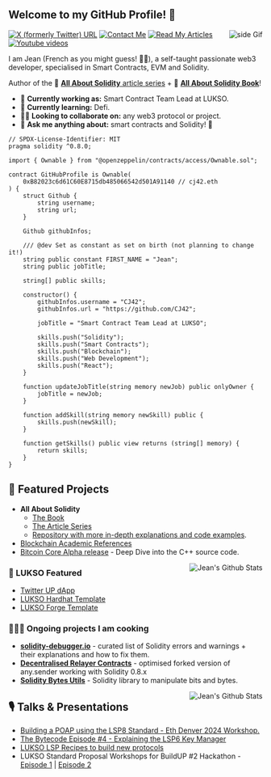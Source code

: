 ## Welcome to my GitHub Profile! 👋 

<a href="https://leanpub.com/all-about-solidity-book#:~:text=A%20developer%20guide%20for%20smart,build%20new%20protocols%20and%20dApps.&text=Discover%20the%20secrets%20of%20the,About%20Solidity%22%20for%20a%20reason!" target="_blank"><img src="https://d2sofvawe08yqg.cloudfront.net/all-about-solidity-book/s_hero?1715538832" alt="side Gif" style="z-index: 99999999" align="right" height="auto"/></a>

[![X (formerly Twitter) URL](https://img.shields.io/twitter/url?url=https%3A%2F%2Fx.com%2FJeanCavallera&style=social&label=Follow%20Me&labelColor=1DA1F2)](https://x.com/JeanCavallera)
[![Contact Me](https://img.shields.io/static/v1?message=LinkedIn&logo=linkedin&labelColor=0A66C2&color=0A66C2&logoColor=white&label=%20)](https://www.linkedin.com/in/jeancav/)
[![Read My Articles](https://img.shields.io/static/v1?message=Medium&logo=medium&labelColor=000000&color=000000&logoColor=white&label=%20)](https://medium.com/@jeancvllr)
[![Youtube videos](https://img.shields.io/static/v1?message=YouTube&logo=youtube&labelColor=FF0000&color=FF0000&logoColor=white&label=%20)](https://www.youtube.com/playlist?list=PLFb3VvViujW7bvEh_UdPChneZsZC8tXdZ)

I am Jean (French as you might guess! 🥖🥐), a self-taught passionate web3 developer, specialised in Smart Contracts, EVM and Solidity.

Author of the 📑 [**All About Solidity** article series](https://medium.com/me/stories/public) + 📓 [**All About Solidity Book**](https://leanpub.com/all-about-solidity-book#:~:text=A%20developer%20guide%20for%20smart,build%20new%20protocols%20and%20dApps.&text=Discover%20the%20secrets%20of%20the,About%20Solidity%22%20for%20a%20reason!)!

- 🔭 **Currently working as:** Smart Contract Team Lead at LUKSO.
- 🌱 **Currently learning:** Defi.
- 🤝🏻 **Looking to collaborate on:** any web3 protocol or project.
- 💬 **Ask me anything about:** smart contracts and Solidity! 🫡

```solidity title="GitHubProfile.sol"
// SPDX-License-Identifier: MIT
pragma solidity ^0.8.0;

import { Ownable } from "@openzeppelin/contracts/access/Ownable.sol";

contract GitHubProfile is Ownable(
    0xB82023c6d61C60E8715db485066542d501A91140 // cj42.eth
) {
    struct Github {
        string username;
        string url;
    }

    Github githubInfos;

    /// @dev Set as constant as set on birth (not planning to change it!)
    string public constant FIRST_NAME = "Jean";
    string public jobTitle;

    string[] public skills;

    constructor() {
        githubInfos.username = "CJ42";
        githubInfos.url = "https://github.com/CJ42";

        jobTitle = "Smart Contract Team Lead at LUKSO";
        
        skills.push("Solidity");
        skills.push("Smart Contracts");
        skills.push("Blockchain");
        skills.push("Web Development");
        skills.push("React");
    }

    function updateJobTitle(string memory newJob) public onlyOwner {
        jobTitle = newJob;
    }

    function addSkill(string memory newSkill) public {
        skills.push(newSkill);
    }

    function getSkills() public view returns (string[] memory) {
        return skills;
    }
}

```

<!--
**CJ42/CJ42** is a ✨ _special_ ✨ repository because its `README.md` (this file) appears on your GitHub profile.

Here are some ideas to get you started:
- ⚡ Fun fact: ...
- 🤔 **I’m looking for help** with front-end web design to 
-->

<h2 style="border-bottom: none !important;">🌟 Featured Projects</h2>

- **All About Solidity**
    - [The Book](https://leanpub.com/all-about-solidity-book#:~:text=A%20developer%20guide%20for%20smart,build%20new%20protocols%20and%20dApps.&text=Discover%20the%20secrets%20of%20the,About%20Solidity%22%20for%20a%20reason!)
    - [The Article Series](https://medium.com/coinmonks/all-about-solidity-article-series-f57be7bf6746
)
    - [Repository with more in-depth explanations and code examples](https://github.com/CJ42/All-About-Solidity).
- [Blockchain Academic References](https://github.com/CJ42/Blockchain-Academic-References)
- [Bitcoin Core Alpha release](https://github.com/CJ42/original-bitcoin-core-code-explained) - Deep Dive into the C++ source code.


<img src="https://github-readme-stats.vercel.app/api?username=cj42&count_private=true&show_icons=true&include_all_commits=true" align="right" alt="Jean's Github Stats" height="auto"/>

### 💝 LUKSO Featured

- [Twitter UP dApp](https://github.com/CJ42/twitter-up-dapp)
- [LUKSO Hardhat Template](https://github.com/CJ42/LUKSO-Hardhat-template)
- [LUKSO Forge Template](https://github.com/CJ42/lukso-forge-template)

### 👨🏻‍🍳 Ongoing projects I am cooking

- [**solidity-debugger.io**](https://solidity-debugger.io/) - curated list of Solidity errors and warnings + their explanations and how to fix them.
- [**Decentralised Relayer Contracts**](https://github.com/CJ42/contracts.any.sender) - optimised forked version of any.sender working with Solidity 0.8.x
- [**Solidity Bytes Utils**](https://github.com/CJ42/Solidity-BytesUtils) - Solidity library to manipulate bits and bytes.

<img src="https://github-readme-stats.vercel.app/api/top-langs/?username=cj42&hide=TeX&layout=compact" alt="Jean's Github Stats" align="right" height="auto"/>

<h2 style="border-bottom: none !important;">🎙️ Talks & Presentations</h2>

- [Building a POAP using the LSP8 Standard - Eth Denver 2024 Workshop.](https://www.youtube.com/watch?v=ff_IYOuQn_s&pp=ygUOamVhbiBjYXZhbGxlcmE%3D)
- [The Bytecode Episode #4 - Explaining the LSP6 Key Manager](https://www.youtube.com/watch?v=2Sm9LsCPjdE)
- [LUKSO LSP Recipes to build new protocols](https://www.youtube.com/watch?v=cx7EHlP6BZM&pp=ygUOamVhbiBjYXZhbGxlcmE%3D)
- LUKSO Standard Proposal Workshops for BuildUP #2 Hackathon - [Episode 1](https://www.youtube.com/watch?v=PrXVcRL1n98) | [Episode 2](https://www.youtube.com/watch?v=xQV2l7VSRZ0)


